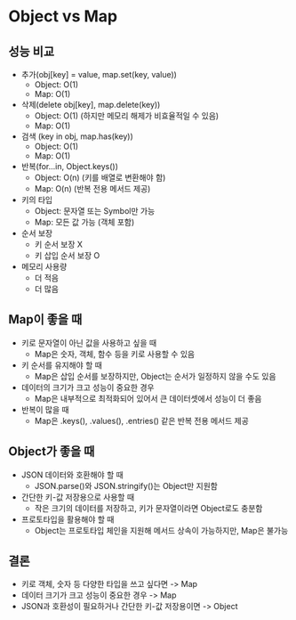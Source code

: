 # Object vs Map

## 성능 비교

- 추가(obj[key] = value, map.set(key, value))
  - Object: O(1)
  - Map: O(1)
- 삭제(delete obj[key], map.delete(key))
  - Object: O(1) (하지만 메모리 해제가 비효율적일 수 있음)
  - Map: O(1)
- 검색 (key in obj, map.has(key))
  - Object: O(1)
  - Map: O(1)
- 반복(for...in, Object.keys())
  - Object: O(n) (키를 배열로 변환해야 함)
  - Map: O(n) (반복 전용 메서드 제공)
- 키의 타입
  - Object: 문자열 또는 Symbol만 가능
  - Map: 모든 값 가능 (객체 포함)
- 순서 보장
  - 키 순서 보장 X
  - 키 삽입 순서 보장 O
- 메모리 사용량
  - 더 적음
  - 더 많음

## Map이 좋을 때

- 키로 문자열이 아닌 값을 사용하고 싶을 때
  - Map은 숫자, 객체, 함수 등을 키로 사용할 수 있음
- 키 순서를 유지해야 할 때
  - Map은 삽입 순서를 보장하지만, Object는 순서가 일정하지 않을 수도 있음
- 데이터의 크기가 크고 성능이 중요한 경우
  - Map은 내부적으로 최적화되어 있어서 큰 데이터셋에서 성능이 더 좋음
- 반복이 많을 때
  - Map은 .keys(), .values(), .entries() 같은 반복 전용 메서드 제공
 
## Object가 좋을 때

- JSON 데이터와 호환해야 할 때
  - JSON.parse()와 JSON.stringify()는 Object만 지원함
- 간단한 키-값 저장용으로 사용할 때
  - 작은 크기의 데이터를 저장하고, 키가 문자열이라면 Object로도 충분함
- 프로토타입을 활용해야 할 때
  - Object는 프로토타입 체인을 지원해 메서드 상속이 가능하지만, Map은 불가능

## 결론

- 키로 객체, 숫자 등 다양한 타입을 쓰고 싶다면 -> Map
- 데이터 크기가 크고 성능이 중요한 경우 -> Map
- JSON과 호환성이 필요하거나 간단한 키-값 저장용이면 -> Object
